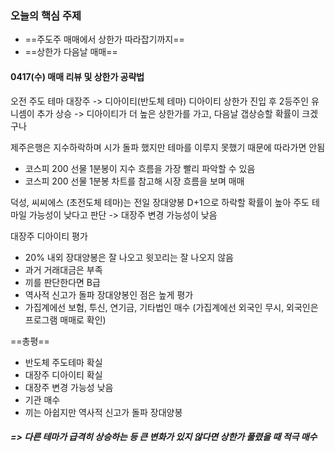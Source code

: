 ### 오늘의 핵심 주제

- ==주도주 매매에서 상한가 따라잡기까지==
- ==상한가 다음날 매매==

#### 0417(수) 매매 리뷰 및 상한가 공략법 
오전 주도 테마 대장주 -> 디아이티(반도체 테마)
디아이티 상한가 진입 후 2등주인 유니셈이 추가 상승
	-> 디아이티가 더 높은 상한가를 가고, 다음날 갭상승할 확률이 크겠구나 

제주은행은 지수하락하며 시가 돌파 했지만 테마를 이루지 못했기 때문에 따라가면 안됨 
- 코스피 200 선물 1분봉이 지수 흐름을 가장 빨리 파악할 수 있음
- 코스피 200 선물 1분봉 차트를 참고해 시장 흐름을 보며 매매 

덕성, 씨씨에스 (초전도체 테마)는 전일 장대양봉 D+1으로 하락할 확률이 높아 주도 테마일 가능성이 낮다고 판단 -> 대장주 변경 가능성이 낮음 

대장주 디아이티 평가
- 20% 내외 장대양봉은 잘 나오고 윗꼬리는 잘 나오지 않음
- 과거 거래대금은 부족
- 끼를 판단한다면 B급
- 역사적 신고가 돌파 장대양봉인 점은 높게 평가
- 가집계에선 보험, 투신, 연기금, 기타법인 매수 (가집계에선 외국인 무시, 외국인은 프로그램 매매로 확인)

==총평==
- 반도체 주도테마 확실
- 대장주 디아이티 확실
- 대장주 변경 가능성 낮음
- 기관 매수
- 끼는 아쉽지만 역사적 신고가 돌파 장대양봉

##### => 다른 테마가 급격히 상승하는 등 큰 변화가 있지 않다면 상한가 풀렸을 때 적극 매수 

